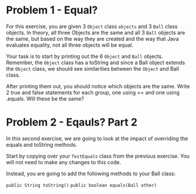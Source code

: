 # Problem 1 - Equal?

For this exercise, you are given 3 `Object` class `objects` and 3 `Ball` class objects. In theory, all three Objects are the same and all 3 `Ball` objects are the same, but based on the way they are created and the way that Java evaluates equality, not all three objects will be equal.

Your task is to start by printing out the 6 `Object` and `Ball` objects. Remember, the `Object` class has a toString and since a Ball object extends the `Object` class, we should see similarities between the `Object` and Ball class.

After printing them out, you should notice which objects are the same. Write 2 true and false statements for each group, one using == and one using .equals. Will these be the same?

# Problem 2 - Eqauls? Part 2

In this second exercise, we are going to look at the impact of overriding the equals and toString methods.

Start by copying over your `TestEquals` class from the previous exercise. You will not need to make any changes to this code.

Instead, you are going to add the following methods to your Ball class:

`public String toString()`
`public boolean equals(Ball other)`